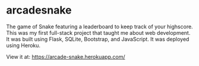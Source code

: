 # arcadesnake

The game of Snake featuring a leaderboard to keep track of your highscore. This was my first full-stack project that taught me about web development. It was built using Flask, SQLite, Bootstrap, and JavaScript. It was deployed using Heroku.

View it at:
https://arcade-snake.herokuapp.com/
